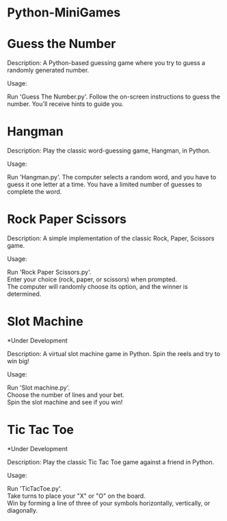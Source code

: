# Python-MiniGames

# Guess the Number

Description: A Python-based guessing game where you try to guess a randomly generated number.

Usage:

Run 'Guess The Number.py'.
Follow the on-screen instructions to guess the number.
You'll receive hints to guide you.

# Hangman

Description: Play the classic word-guessing game, Hangman, in Python.

Usage:

Run 'Hangman.py'.
The computer selects a random word, and you have to guess it one letter at a time.
You have a limited number of guesses to complete the word.

# Rock Paper Scissors

Description: A simple implementation of the classic Rock, Paper, Scissors game.

Usage:

Run 'Rock Paper Scissors.py'. <br>
Enter your choice (rock, paper, or scissors) when prompted. <br>
The computer will randomly choose its option, and the winner is determined. 

# Slot Machine
*Under Development

Description: A virtual slot machine game in Python. Spin the reels and try to win big!

Usage:

Run 'Slot machine.py'. <br>
Choose the number of lines and your bet. <br>
Spin the slot machine and see if you win!

# Tic Tac Toe
*Under Development

Description: Play the classic Tic Tac Toe game against a friend in Python.

Usage:

Run 'TicTacToe.py'. <br>
Take turns to place your "X" or "O" on the board. <br>
 Win by forming a line of three of your symbols horizontally, vertically, or diagonally.
